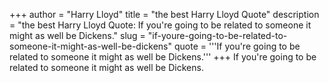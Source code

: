+++
author = "Harry Lloyd"
title = "the best Harry Lloyd Quote"
description = "the best Harry Lloyd Quote: If you're going to be related to someone it might as well be Dickens."
slug = "if-youre-going-to-be-related-to-someone-it-might-as-well-be-dickens"
quote = '''If you're going to be related to someone it might as well be Dickens.'''
+++
If you're going to be related to someone it might as well be Dickens.
